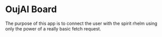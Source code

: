 # OujAI Board

The purpose of this app is to connect the user with the spirit rhelm using only the power of a really basic fetch request.